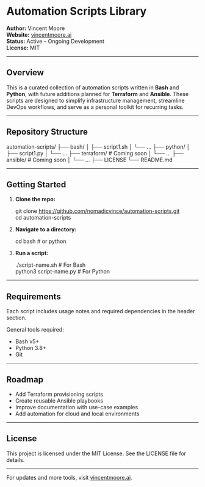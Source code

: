 
# Automation Scripts Library

**Author:** Vincent Moore  
**Website:** [vincentmoore.ai](https://vincentmoore.ai)  
**Status:** Active – Ongoing Development  
**License:** MIT

---

## Overview

This is a curated collection of automation scripts written in **Bash** and **Python**, with future additions planned for **Terraform** and **Ansible**. These scripts are designed to simplify infrastructure management, streamline DevOps workflows, and serve as a personal toolkit for recurring tasks.

---

## Repository Structure

automation-scripts/
├── bash/
│   ├── script1.sh
│   └── ...
├── python/
│   ├── script1.py
│   └── ...
├── terraform/              # Coming soon
│   └── ...
├── ansible/                # Coming soon
│   └── ...
├── LICENSE
└── README.md

---

## Getting Started

1. **Clone the repo:**

    git clone https://github.com/nomadicvince/automation-scripts.git  
    cd automation-scripts

2. **Navigate to a directory:**

    cd bash   # or python

3. **Run a script:**

    ./script-name.sh   # For Bash  
    python3 script-name.py   # For Python

---

## Requirements

Each script includes usage notes and required dependencies in the header section.

General tools required:
- Bash v5+
- Python 3.8+
- Git

---

## Roadmap

- Add Terraform provisioning scripts  
- Create reusable Ansible playbooks  
- Improve documentation with use-case examples  
- Add automation for cloud and local environments

---

## License

This project is licensed under the MIT License. See the LICENSE file for details.

---

For updates and more tools, visit [vincentmoore.ai](https://vincentmoore.ai).